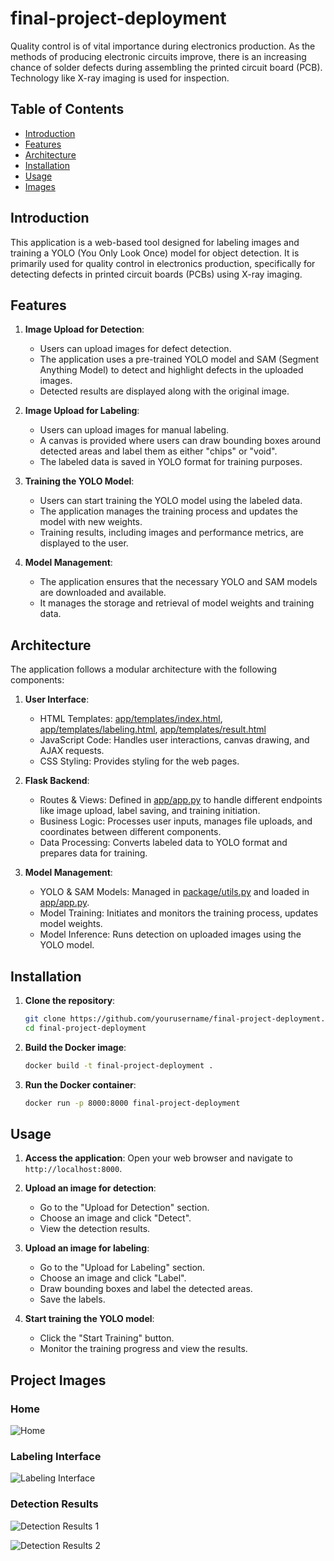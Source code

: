 # final-project-deployment

Quality control is of vital importance during electronics production. As the methods of producing electronic circuits improve, there is an increasing chance of solder defects during assembling the printed circuit board (PCB). Technology like X-ray imaging is used for inspection.

## Table of Contents

- [Introduction](#introduction)
- [Features](#features)
- [Architecture](#architecture)
- [Installation](#installation)
- [Usage](#usage)
- [Images](#images)


## Introduction

This application is a web-based tool designed for labeling images and training a YOLO (You Only Look Once) model for object detection. It is primarily used for quality control in electronics production, specifically for detecting defects in printed circuit boards (PCBs) using X-ray imaging.

## Features

1. **Image Upload for Detection**:
   - Users can upload images for defect detection.
   - The application uses a pre-trained YOLO model and SAM (Segment Anything Model) to detect and highlight defects in the uploaded images.
   - Detected results are displayed along with the original image.

2. **Image Upload for Labeling**:
   - Users can upload images for manual labeling.
   - A canvas is provided where users can draw bounding boxes around detected areas and label them as either "chips" or "void".
   - The labeled data is saved in YOLO format for training purposes.

3. **Training the YOLO Model**:
   - Users can start training the YOLO model using the labeled data.
   - The application manages the training process and updates the model with new weights.
   - Training results, including images and performance metrics, are displayed to the user.

4. **Model Management**:
   - The application ensures that the necessary YOLO and SAM models are downloaded and available.
   - It manages the storage and retrieval of model weights and training data.

## Architecture

The application follows a modular architecture with the following components:

1. **User Interface**:
   - HTML Templates: [app/templates/index.html](app/templates/index.html), [app/templates/labeling.html](app/templates/labeling.html), [app/templates/result.html](app/templates/result.html)
   - JavaScript Code: Handles user interactions, canvas drawing, and AJAX requests.
   - CSS Styling: Provides styling for the web pages.

2. **Flask Backend**:
   - Routes & Views: Defined in [app/app.py](app/app.py) to handle different endpoints like image upload, label saving, and training initiation.
   - Business Logic: Processes user inputs, manages file uploads, and coordinates between different components.
   - Data Processing: Converts labeled data to YOLO format and prepares data for training.

3. **Model Management**:
   - YOLO & SAM Models: Managed in [package/utils.py](package/utils.py) and loaded in [app/app.py](app/app.py).
   - Model Training: Initiates and monitors the training process, updates model weights.
   - Model Inference: Runs detection on uploaded images using the YOLO model.

## Installation

1. **Clone the repository**:
   ```sh
   git clone https://github.com/yourusername/final-project-deployment.git
   cd final-project-deployment

2. **Build the Docker image**:
   ```sh
   docker build -t final-project-deployment .

3. **Run the Docker container**:
   ```sh
   docker run -p 8000:8000 final-project-deployment

## Usage

1. **Access the application**:
   Open your web browser and navigate to `http://localhost:8000`.

2. **Upload an image for detection**:
   - Go to the "Upload for Detection" section.
   - Choose an image and click "Detect".
   - View the detection results.

3. **Upload an image for labeling**:
   - Go to the "Upload for Labeling" section.
   - Choose an image and click "Label".
   - Draw bounding boxes and label the detected areas.
   - Save the labels.

4. **Start training the YOLO model**:
   - Click the "Start Training" button.
   - Monitor the training progress and view the results.

## Project Images

### Home
![Home](./project_images/Screenshot_2023-11-19_at_01.49.38.png?raw=true)

### Labeling Interface
![Labeling Interface](./project_images/Screenshot_2023-11-19_at_01.53.34.png?raw=true)

### Detection Results
![Detection Results 1](./project_images/Screenshot_2023-11-19_at_01.59.04.png?raw=true)

![Detection Results 2](./project_images/Screenshot_2023-11-19_at_01.59.10.png?raw=true)
